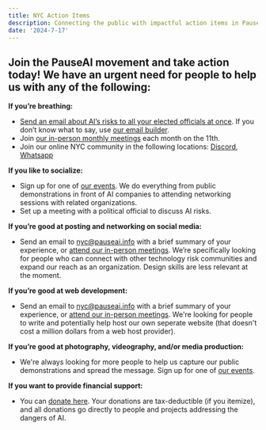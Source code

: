 ```yaml
---
title: NYC Action Items
description: Connecting the public with impactful action items in PauseAINYC
date: '2024-7-17'
---
```


## Join the PauseAI movement and take action today! We have an urgent need for people to help us with any of the following:

**If you’re breathing:**
- [Send an email about AI’s risks to all your elected officials at once](https://democracy.io/). If you don’t know what to say, use [our email builder](https://pauseai.info/email-builder).
- Join [our in-person monthly meetings](https://www.eventbrite.com/e/pauseai-monthly-action-meeting-tickets-914711244957) each month on the 11th.
- Join our online NYC community in the following locations: [Discord](https://discord.com/channels/1100491867675709580/1223374237016784928), [Whatsapp](https://chat.whatsapp.com/KAQMwz2nQeWIkTLxwKxHg1)

**If you like to socialize:**
- Sign up for one of [our events](https://www.eventbrite.com/o/pause-ai-nyc-83065324363). We do everything from public demonstrations in front of AI companies to attending networking sessions with related organizations.
- Set up a meeting with a political official to discuss AI risks.

**If you’re good at posting and networking on social media:**
- Send an email to [nyc@pauseai.info](mailto:nyc@pauseai.info) with a brief summary of your experience, or [attend our in-person meetings](https://www.eventbrite.com/e/pauseai-monthly-action-meeting-tickets-914711244957). We’re specifically looking for people who can connect with other technology risk communities and expand our reach as an organization. Design skills are less relevant at the moment.

**If you’re good at web development:**
- Send an email to [nyc@pauseai.info](mailto:nyc@pauseai.info) with a brief summary of your experience, or [attend our in-person meetings](https://www.eventbrite.com/e/pauseai-monthly-action-meeting-tickets-914711244957). We're looking for people to write and potentially help host our own seperate website (that doesn't cost a million dollars from a web host provider).

**If you’re good at photography, videography, and/or media production:**
- We're always looking for more people to help us capture our public demonstrations and spread the message. Sign up for one of [our events](https://www.eventbrite.com/o/pause-ai-nyc-83065324363). 

**If you want to provide financial support:**
- You can [donate here](https://pauseai.info/donate). Your donations are tax-deductible (if you itemize), and all donations go directly to people and projects addressing the dangers of AI. 
